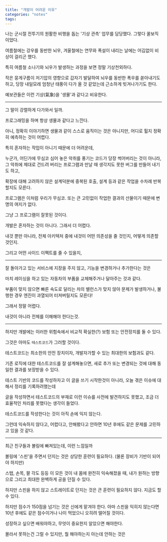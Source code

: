 ```yaml
---
title: "개발이 어려운 이유"
categories: "notes"
tags:
---
```


나는 군시절 전투기의 원활한 비행을 돕는 '기상 관측' 업무를 담당했다. 그렇다 꿀보직이었다.

여름철에는 강우를 동반한 뇌우, 겨울철에는 연무와 폭설이 내리는 날에는 어김없이 비상이 걸리곤 했다.

특히 여름철 소나기와 뇌우가 발생하는 과정을 보면 정말 기상천외하다.

작은 뭉게구름이 저기압의 영향으로 갑자기 발달하여 뇌우를 동반한 폭우를 쏟아내기도 하고, 당장 내일모레 엄청난 태풍이 다가 올 것 같았는데 근소하게 빗겨나가기도 한다.

예보관들은 이런 기상(氣象)을 '생물'과 같다고 비유한다.

---

그 말이 강렬하게 다가와서 일까.

프로그래밍을 하며 항상 생물과 같다고 느낀다.

아니, 정확히 이야기하면 생물과 같이 스스로 움직이는 것은 아니지만, 어디로 튈지 정확히 예측하는 것이 어렵다.

특히 혼자하는 작업이 아니기 때문에 더 어려운데,

누군가, 어딘가에 무심코 심어 놓은 악취를 풍기는 코드가 당장 썩어버리는 것이 아니라, 그 악취에 제대로 건드려 버리는 프로그램과 만날 때 생각지도 못한 버그를 만들어 내기도 하고,

확장에 대해 고려하지 않은 설계덕분에 중복된 호출, 설계 등과 같은 작업을 수차례 반복할지도 모른다.

프로그램은 이처럼 우리가 무심코. 또는 큰 고민없이 작업한 결과의 산물이기 때문에 변명의 여지가 없다.

그냥 그 프로그램이 잘못된 것이다.

개발은 혼자하는 것이 아니다. 그래서 더 어렵다.

내것 뿐만 아니라, 전체 아키텍처 중에 내것이 어떤 의존성을 줄 것인지, 어떻게 의존할 것인지.

그리고 어떤 사이드 이펙트를 줄 수 있을지,

---

잘 돌아가고 있는 서비스에 지장을 주지 않고, 기능을 변경하거나 추가한다는 것은

마치 레이싱을 하고 있는 자동차의 부품을 교체해주거나 달아주는 것과 같다.

부품이 맞지 않으면 빠른 속도로 달리는 차의 밸런스가 맞지 않아 문제가 발생하거나, 불행한 경우 엔진이 과열되어 터져버릴지도 모른다!

그래서 정말 어렵다.

내것이 아니라 전체를 이해해야 한다는것.

---

하지만 개발에는 이러한 위험속에서 비교적 확실한(?) 보험 또는 안전장치를 둘 수 있다.

그것은 아마도 `테스트코드`가 그러할 것이다.

테스트코드는 최소한의 안전 장치이자, 개발자가할 수 있는 최대한의 보험과도 같다.

기존 로직에 대한 테스트코드를 잘 설계해놓으면, 새로 추가 또는 변경되는 것에 대해 동일한 결과를 보장받을 수 있다.

테스트 기반의 코드를 작성하자고 이 글을 쓰기 시작한것이 아니라, 오늘 겪은 이슈에 대해서 정리를 기록하려했는데

글을 작성하면서 테스트코드의 부재로 이런 이슈를 사전에 발견하지도 못했고, 조금 더 효율적인 처리를 못했다는 생각이 들었다.

테스트코드를 작성한다는 것이 아직 손에 익지 않는다.

그런데 익숙하지 않다고, 어렵다고, 안해봤다고 안하면 10년 후에도 같은 문제를 고민하고 있을 것 같다.

---

최근 친구들과 볼링에 빠져있는데, 이런 느낌일까

볼링에 '스핀'을 주면서 던지는 것은 상당한 훈련이 필요하다. (물론 장비가 기반이 되어야 하지만)

스탭, 손목, 팔 각도 등등 이 모든 것이 내 몸에 완전히 익숙해졌을 때, 내가 원하는 방향으로 그리고 최대한 완벽하게 공을 던질 수 있다.

하지만 스핀을 하지 않고 스트레이트로 던지는 것은 큰 훈련이 필요하지 않다. 지금도 할 수 있다.

하지만 점수가 150점을 넘기는 것은 신에게 맡겨야 한다. 아마 스핀을 익히지 않는다면 10년 후에도 같은 점수이거나 나이 먹었으니 오히려 떨어질 것이다.

성장하고 싶으면 배워야하고, 무엇이 중요한지 알았으면 해야한다.

몰라서 못하는건 그럴 수 있지만, 뭘 해야하는지 아는데 안하는 것은 